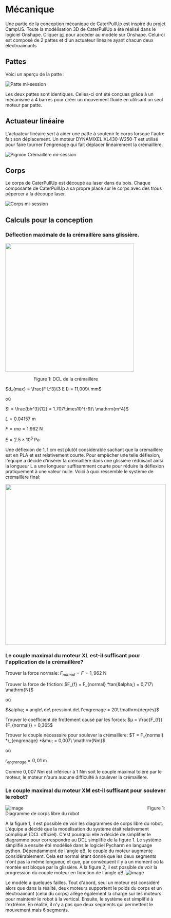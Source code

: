 # Mécanique

Une partie de la conception mécanique de CaterPullUp est inspiré du projet CampUS. Toute la modélisation 3D de CaterPullUp a été réalisé dans le logiciel Onshape. Cliquer [ici](https://cad.onshape.com/documents/3c73fee9bf57c2c5b861bb17/w/154a3ba2025068c5d3f15744/e/db63480e0887026873e43c01?renderMode=0&uiState=63f40d451734342db4c29fde) pour accéder au modèle sur Onshape. Celui-ci est composé de 2 pattes et d'un actuateur linéaire ayant chacun deux électroaimants

<!-- ## Aperçu 
Voici un aperçu de CaterPullUp. 

![CaterPullUp mi-session](https://user-images.githubusercontent.com/91679469/220222383-99d5307a-1365-44f8-9ba5-3dd9ec28e878.png) -->

## Pattes
Voici un aperçu de la patte :

![Patte mi-session](https://user-images.githubusercontent.com/91679469/220223213-e4558a8e-8ae1-4b7b-9225-d5021217ddf0.jpg)

Les deux pattes sont identiques. Celles-ci ont été conçues grâce à un mécanisme à 4 barres pour créer un mouvement fluide en utilisant un seul moteur par patte. 

## Actuateur linéaire
L'actuateur linéaire sert à aider une patte à soutenir le corps lorsque l'autre fait son déplacement. Un moteur DYNAMIXEL XL430-W250-T est utilisé pour faire tourner l'engrenage qui fait déplacer linéairement la crémaillère.

![Pignion Crémaillère mi-session](https://user-images.githubusercontent.com/91679469/220225627-d1ae4e33-2616-47a2-b0b4-71f066dd411d.png)

## Corps
Le corps de CaterPullUp est découpé au laser dans du bois. Chaque composante de CaterPullUp a sa propre place sur le corps avec des trous pépercer à la découpe laser.

![Corps mi-session](https://user-images.githubusercontent.com/91679469/220228163-77db5452-5665-4c26-a011-d5c62c0b76ea.png)

## Calculs pour la conception
### Déflection maximale de la crémaillère sans glissière.
<p align="justify">
    <img src="https://user-images.githubusercontent.com/93997878/230128710-629a4dca-6900-4858-b513-a47c867ad3b3.png" width="400" />
</p>
&emsp;&emsp;&emsp;&emsp;&emsp;&emsp; Figure 1: DCL de la crémaillère&emsp;&emsp;&emsp;&emsp;&emsp;&emsp;&emsp;&emsp;&emsp;&emsp;&emsp;&emsp;&emsp;<br>



 
 $d_{max} = \frac{F L^3}{3 E I} = 11,009\ mm$

où 

$I = \frac{bh^3}{12} = 1.707\times10^{-9}\ \mathrm{m^4}$

$L = 0.04157\ \mathrm{m}$

$F = ma = 1.962\ \mathrm{N}$

$E = 2.5\times10^6\ \mathrm{Pa}$

Une déflexion de $1,1\ \mathrm{cm}$ est plutôt considérable sachant que la crémaillère est en PLA et est relativement courte. Pour empêcher une telle déflexion, l'équipe a décidé d'insérer la crémaillère dans une glissière réduisant ainsi la longueur L a une longueur suffisamment courte pour réduire la déflexion pratiquement à une valeur nulle. Voici à quoi ressemble le système de crémaillère final: 

<p align="justify">
    <img src="https://user-images.githubusercontent.com/93997878/230170310-50b90960-2c5d-4ecd-b2da-823ab6590e82.png" width="500" />
</p>



### Le couple maximal du moteur XL est-il suffisant pour l'application de la crémaillère?
Trouver la force normale: $F_{normal} = F = 1,962\ \mathrm{N}$

Trouver la force de friction: $F_{f} = F_{normal} *tan(&alpha;) = 0,717\ \mathrm{N}$

où 

$&alpha; = angle\ de\ pression\ de\ l'engrenage = 20\ \mathrm{degrés}$



Trouver le coefficient de frottement causé par les forces: $&mu; = \frac{F_{f}}{F_{normal}} = 0,365\$

Trouver le couple nécessaire pour soulever la crémaillère: $T = F_{normal} *r_{engrenage} *&mu; = 0,007\ \mathrm{Nm}$

où

$r_{engrenage} = 0,01\ \mathrm{m}$

Comme $0,007\ \mathrm{Nm}$ est inférieur à $1\ \mathrm{Nm}$ soit le couple maximal toléré par le moteur, le moteur n'aura aucune difficulté à soulever la crémaillère.

### Le couple maximal du moteur XM est-il suffisant pour soulever le robot?
![image](https://user-images.githubusercontent.com/93997878/230193524-332110be-6884-417c-95c4-5cb6233dd468.png)
&emsp;&emsp;&emsp;&emsp;&emsp;&emsp;&emsp;&emsp;&emsp;&emsp;&emsp;&emsp;&emsp;&emsp;&emsp;&emsp;&emsp;&emsp;&emsp;&emsp;&emsp;&emsp;&emsp;&emsp;&emsp;&emsp;&emsp; Figure 1: Diagramme de corps libre du robot 

À la figure 1, il est possible de voir les diagrammes de corps libre du robot. L'équipe a décidé que la modélisation du système était relativement compliqué (DCL officiel). C'est pourquoi elle a décidé de simplifier le diagramme pour correspondre au DCL simplifié de la figure 1. Le système simplifié a ensuite été modélisé dans le logiciel Pycharm en language python. Dépendamment de l'angle qB, le couple du moteur augmente considérablement. Cela est normal étant donné que les deux segments n'ont pas la même longueur, et que, par conséquent il y a un moment où la montée est bloqué par la glissière. À la figure 2, il est possible de voir la progression du couple moteur en fonction de l'angle qB. 
![image](https://user-images.githubusercontent.com/93997878/230173962-2c39c1c9-d87a-418f-9d3b-af74e77a84f5.png)

Le modèle a quelques failles. Tout d'abord, seul un moteur est considéré alors que dans la réalité, deux moteurs supportent le poids du corps et un électroaimant (celui du corps) allège également la charge sur les moteurs pour maintenir le robot à la vertical. Ensuite, le système est simplifié à l'extrême. En réalité, il n'y a pas que deux segments qui permettent le mouvement mais 6 segments. 


